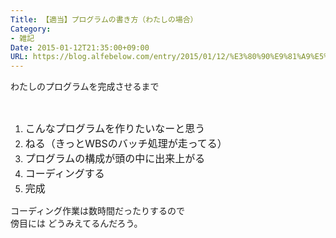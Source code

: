 ```yaml
---
Title: 【適当】プログラムの書き方（わたしの場合）
Category:
- 雑記
Date: 2015-01-12T21:35:00+09:00
URL: https://blog.alfebelow.com/entry/2015/01/12/%E3%80%90%E9%81%A9%E5%BD%93%E3%80%91%E3%83%97%E3%83%AD%E3%82%B0%E3%83%A9%E3%83%A0%E3%81%AE%E6%9B%B8%E3%81%8D%E6%96%B9%EF%BC%88%E3%82%8F%E3%81%9F%E3%81%97%E3%81%AE%E5%A0%B4%E5%90%88%EF%BC%89
---
```


わたしのプログラムを完成させるまで<div><div style="text-align: start;"><br></div><div><ol><li><span style="font-size: 16px;">こんなプログラムを作りたいなーと思う</span><br></li><li><span style="font-size: 16px;">ねる（きっとWBSのバッチ処理が走ってる）</span><br></li><li><span style="font-size: 16px;">プログラムの構成が頭の中に出来上がる</span><br></li><li><span style="font-size: 16px;">コーディングする</span><br></li><li><span style="font-size: 16px;">完成</span></li></ol><div>コーディング作業は数時間だったりするので</div></div></div><div>傍目には どうみえてるんだろう。</div>

